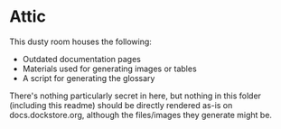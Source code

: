 # Attic

This dusty room houses the following:

* Outdated documentation pages
* Materials used for generating images or tables
* A script for generating the glossary

There's nothing particularly secret in here, but nothing in this folder (including this readme) should be directly rendered as-is on docs.dockstore.org, although the files/images they generate might be.